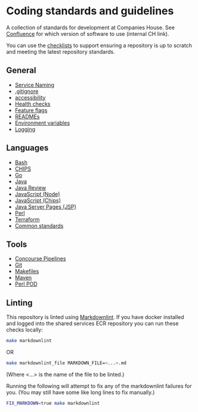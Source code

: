 # Coding standards and guidelines

A collection of standards for development at Companies House.
See [Confluence](https://companieshouse.atlassian.net/wiki/spaces/DEV/pages/4042162210/Which+software+version+should+I+use)
for which version of software to use (internal CH link).

You can use the [checklists](./checklists/) to support ensuring a repository is
up to scratch and meeting the latest repository standards.

## General

- [Service Naming](general/service_naming.md)
- [.gitignore](general/gitignore.md)
- [accessibility](general/accessibility.md)
- [Health checks](general/health_check.md)
- [Feature flags](general/feature_flag.md)
- [READMEs](general/READMEs.md)
- [Environment variables](general/environment_variables.md)
- [Logging](general/logging.md)

## Languages

- [Bash](standards/bash.md)
- [CHIPS](standards/chips_development.md)
- [Go](standards/go.md)
- [Java](standards/java.md)
- [Java Review](standards/java_review.md)
- [JavaScript (Node)](standards/javascript_node.md)
- [JavaScript (Chips)](standards/javascript_chips.md)
- [Java Server Pages (JSP)](standards/jsp.md)
- [Perl](standards/perl.md)
- [Terraform](standards/terraform.md)
- [Common standards](standards/language_common.md)

## Tools

- [Concourse Pipelines](tools/concourse_pipeline.md)
- [Git](tools/git.md)
- [Makefiles](tools/makefiles.md)
- [Maven](tools/maven.md)
- [Perl POD](tools/perlpod.md)

## Linting

This repository is linted using
[Markdownlint](https://github.com/markdownlint/markdownlint). If you have
docker installed and logged into the shared services ECR repository you can run
these checks locally:

```sh
make markdownlint
```

OR

```sh
make markdownlint_file MARKDOWN_FILE=<...>.md
```

(Where <...> is the name of the file to be linted.)

Running the following will attempt to fix any of the markdownlint failures
for you. (You may still have some like long lines to fix manually.)

```sh
FIX_MARKDOWN=true make markdownlint
```
